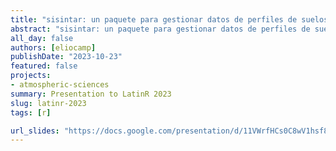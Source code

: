 ```yaml
---
title: "sisintar: un paquete para gestionar datos de perfiles de suelos de Argentina"
abstract: "sisintar: un paquete para gestionar datos de perfiles de suelos de Argentina"
all_day: false
authors: [eliocamp]
publishDate: "2023-10-23"
featured: false
projects:
- atmospheric-sciences
summary: Presentation to LatinR 2023
slug: latinr-2023
tags: [r]

url_slides: "https://docs.google.com/presentation/d/11VWrfHCs0C8wV1hsf8hxXirI29meumiEfIJyG6sfC38/edit?usp=sharing"
---
```

